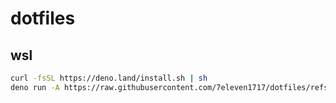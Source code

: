 # dotfiles

## wsl

```bash
curl -fsSL https://deno.land/install.sh | sh
deno run -A https://raw.githubusercontent.com/7eleven1717/dotfiles/refs/heads/main/install_wsl.ts
```
